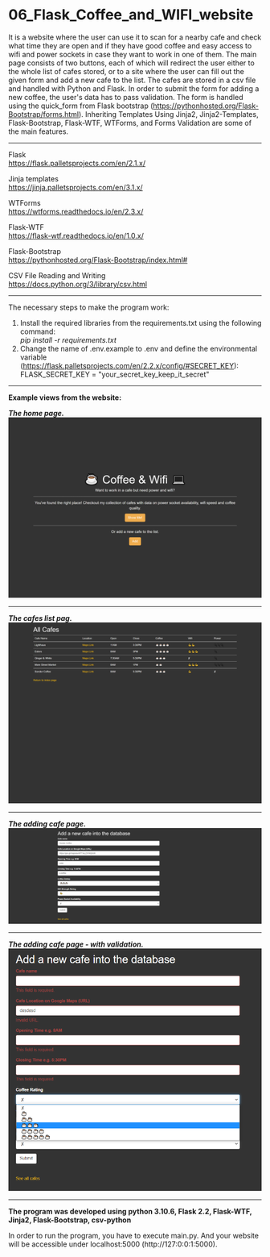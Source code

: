 # 06_Flask_Coffee_and_WIFI_website

It is a website where the user can use it to scan for a nearby cafe and check what time they are open and if they have good coffee and easy access to wifi and power sockets in case they want to work in one of them.
The main page consists of two buttons, each of which will redirect the user either to the whole list of cafes stored, or to a site where the user can fill out the given form and add a new cafe to the list.
The cafes are stored in a csv file and handled with Python and Flask.
In order to submit the form for adding a new coffee, the user's data has to pass validation.
The form is handled using the quick_form from Flask bootstrap (https://pythonhosted.org/Flask-Bootstrap/forms.html). 
Inheriting Templates Using Jinja2, Jinja2-Templates, Flask-Bootstrap, Flask-WTF, WTForms, and Forms Validation are some of the main features.

---

Flask</br>
https://flask.palletsprojects.com/en/2.1.x/</br>


Jinja templates</br>
https://jinja.palletsprojects.com/en/3.1.x/</br>


WTForms</br>
https://wtforms.readthedocs.io/en/2.3.x/</br>


Flask-WTF</br>
https://flask-wtf.readthedocs.io/en/1.0.x/</br>


Flask-Bootstrap</br>
https://pythonhosted.org/Flask-Bootstrap/index.html#</br>


CSV File Reading and Writing</br>
https://docs.python.org/3/library/csv.html</br>

---

The necessary steps to make the program work:</br>
1. Install the required libraries from the requirements.txt using the following command: </br>
*pip install -r requirements.txt*</br>
2. Change the name of .env.example to .env and define the environmental variable (https://flask.palletsprojects.com/en/2.2.x/config/#SECRET_KEY):</br>
FLASK_SECRET_KEY = "your_secret_key_keep_it_secret"</br>


---

**Example views from the website:**</br>


***The home page.***</br>
![Screenshot](docs/img/home.png)</br>

---

***The cafes list pag.***</br>
![Screenshot](docs/img/list_cafes.png)</br>

---

***The adding cafe page.***</br>
![Screenshot](docs/img/adding_cafe.png)</br>

---

***The adding cafe page - with validation.***</br>
![Screenshot](docs/img/adding_cafe_2.png)</br>


---

**The program was developed using python 3.10.6, Flask 2.2, Flask-WTF, Jinja2, Flask-Bootstrap, csv-python**


In order to run the program, you have to execute main.py.
And your website will be accessible under localhost:5000 (http://127:0:0:1:5000).
